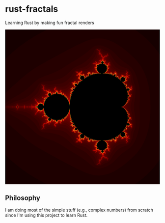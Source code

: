 # rust-fractals

Learning Rust by making fun fractal renders

![Mandelbrot Set Image](./mandelbrot.png)

## Philosophy

I am doing most of the simple stuff (e.g., complex numbers) from scratch since I'm using this project to learn Rust.
